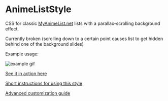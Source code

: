 # AnimeListStyle
CSS for classic [MyAnimeList.net](https://myanimelist.net) lists with a parallax-scrolling background effect. 

Currently broken (scrolling down to a certain point causes list to get hidden behind one of the background slides)

Example usage:

![example gif](g3i81Ne.gif?raw=true)

[See it in action here](https://myanimelist.net/animelist/dootsnaps)

[Short instructions for using this style](https://github.com/acm321/AnimeListStyle/wiki/How-to-use-this-style)

[Advanced customization guide](https://github.com/acm321/AnimeListStyle/wiki/Advanced-Customization)
